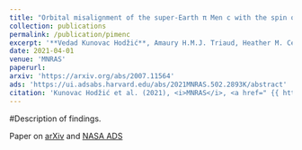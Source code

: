 ```yaml
---
title: "Orbital misalignment of the super-Earth π Men c with the spin of its star"
collection: publications
permalink: /publication/pimenc
excerpt: '**Vedad Kunovac Hodžić**, Amaury H.M.J. Triaud, Heather M. Cegla, William J. Chaplin, Guy R. Davies'
date: 2021-04-01
venue: 'MNRAS'
paperurl:
arxiv: 'https://arxiv.org/abs/2007.11564'
ads: 'https://ui.adsabs.harvard.edu/abs/2021MNRAS.502.2893K/abstract'
citation: 'Kunovac Hodžić et al. (2021), <i>MNRAS</i>, <a href=" {{ https://arxiv.org/abs/2007.11564 }} ">arXiv</a> <a href=" {{ https://ui.adsabs.harvard.edu/abs/2021MNRAS.502.2893K/abstract }} ">ADS</a>'
---
```

#Description of findings.

Paper on [arXiv](https://arxiv.org/abs/2007.11564) and [NASA ADS](https://ui.adsabs.harvard.edu/abs/2021MNRAS.502.2893K/abstract)
